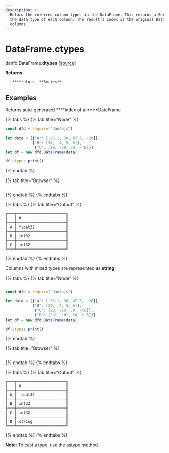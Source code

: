 ```yaml
---
description: >-
  Return the inferred column types in the DataFrame. This returns a Series with
  the data type of each column. The result’s index is the original DataFrame’s
  columns.
---
```


# DataFrame.ctypes

danfo.DataFrame.**dtypes** \[[source](https://github.com/opensource9ja/danfojs/blob/eb5919d2cac34271fc3b725fa24aa3ad4eacde37/danfojs/src/core/frame.js#L1848)\]

**Returns:**

       ****return  **Series**

## **Examples**

Returns auto-generated ****index of a ****DataFrame

{% tabs %}
{% tab title="Node" %}
```javascript
const dfd = require("danfojs")

let data = [{"A": [-20.1, 30, 47.3, -20]},
            {"B": [34, -4, 5, 6]}, 
             {"C": [20, -20, 30, -40]}]
let df = new dfd.DataFrame(data)

df.ctypes.print()
```
{% endtab %}

{% tab title="Browser" %}
```

```
{% endtab %}
{% endtabs %}

{% tabs %}
{% tab title="Output" %}
```text
╔═══╤══════════════════════╗
║   │ 0                    ║
╟───┼──────────────────────╢
║ A │ float32              ║
╟───┼──────────────────────╢
║ B │ int32                ║
╟───┼──────────────────────╢
║ C │ int32                ║
╚═══╧══════════════════════╝
```
{% endtab %}
{% endtabs %}

Columns with mixed types are represented as **string.**

{% tabs %}
{% tab title="Node" %}
```javascript

const dfd = require("danfojs")

let data = [{"A": [-20.1, 30, 47.3, -20]},
            {"B": [34, -4, 5, 6]}, 
             {"C": [20, -20, 30, -40]},
             {"D": ["a", "b", 20, 2.5]}]
let df = new dfd.DataFrame(data)

df.ctypes.print()
```
{% endtab %}

{% tab title="Browser" %}
```

```
{% endtab %}
{% endtabs %}

{% tabs %}
{% tab title="Output" %}
```text
╔═══╤══════════════════════╗
║   │ 0                    ║
╟───┼──────────────────────╢
║ A │ float32              ║
╟───┼──────────────────────╢
║ B │ int32                ║
╟───┼──────────────────────╢
║ C │ int32                ║
╟───┼──────────────────────╢
║ D │ string               ║
╚═══╧══════════════════════╝
```
{% endtab %}
{% endtabs %}

**Note**: To cast a type, use the [astype](dataframe.astype.md) method. 

